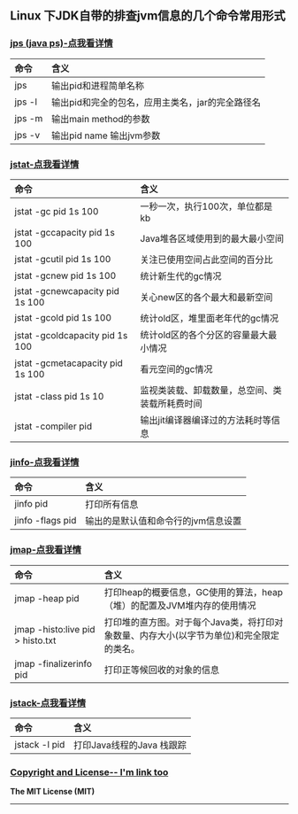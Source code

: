 ## Linux 下JDK自带的排查jvm信息的几个命令常用形式  
  
  
### [jps (java ps)-点我看详情][0]
|命令         |含义|
|:----        |:-----|
|jps         |输出pid和进程简单名称|
|jps -l      |输出pid和完全的包名，应用主类名，jar的完全路径名|
|jps -m      |输出main method的参数|
|jps -v      |输出pid name 输出jvm参数|


### [jstat-点我看详情][1]
|命令         |含义|
| :------------ |:-----|
|jstat -gc              pid 1s 100             |一秒一次，执行100次，单位都是 kb|
|jstat -gccapacity      pid 1s 100             |Java堆各区域使用到的最大最小空间|
|jstat -gcutil          pid 1s 100             |关注已使用空间占此空间的百分比|
|jstat -gcnew           pid 1s 100             |统计新生代的gc情况|
|jstat -gcnewcapacity   pid 1s 100             |关心new区的各个最大和最新空间|
|jstat -gcold           pid 1s 100             |统计old区，堆里面老年代的gc情况|
|jstat -gcoldcapacity   pid 1s 100             |统计old区的各个分区的容量最大最小情况| 
|jstat -gcmetacapacity  pid 1s 100             |看元空间的gc情况| 
|jstat -class           pid 1s 10              |监视类装载、卸载数量，总空间、类装载所耗费时间| 
|jstat -compiler        pid                    |输出jit编译器编译过的方法耗时等信息| 


### [jinfo-点我看详情][2]
|命令         |含义|
|:---        |:-----|
|jinfo pid             |打印所有信息|
|jinfo -flags pid     |输出的是默认值和命令行的jvm信息设置|


### [jmap-点我看详情][3]
|命令         |含义|
|:----        |:-----|
|jmap -heap            pid                     |打印heap的概要信息，GC使用的算法，heap（堆）的配置及JVM堆内存的使用情况|
|jmap -histo:live      pid > histo.txt         |打印堆的直方图。对于每个Java类，将打印对象数量、内存大小(以字节为单位)和完全限定的类名。|
|jmap -finalizerinfo   pid                     |打印正等候回收的对象的信息|


### [jstack-点我看详情][4]
|命令         |含义|
|:----        |:-----|
|jstack -l pid          |打印Java线程的Java 栈跟踪|


### [Copyright and License-- I'm link too][5]
**The MIT License (MIT)**

*******************
[0]: https://lixuekai.blog.csdn.net/article/details/106421721
[1]: https://lixuekai.blog.csdn.net/article/details/106524222
[2]: https://lixuekai.blog.csdn.net/article/details/106555276
[3]: https://lixuekai.blog.csdn.net/article/details/106672147
[4]: https://lixuekai.blog.csdn.net/article/details/106691145
[5]: https://github.com/cmshome/JavaNote/blob/master/jvm/src/main/resources/LinuxJvm.md
